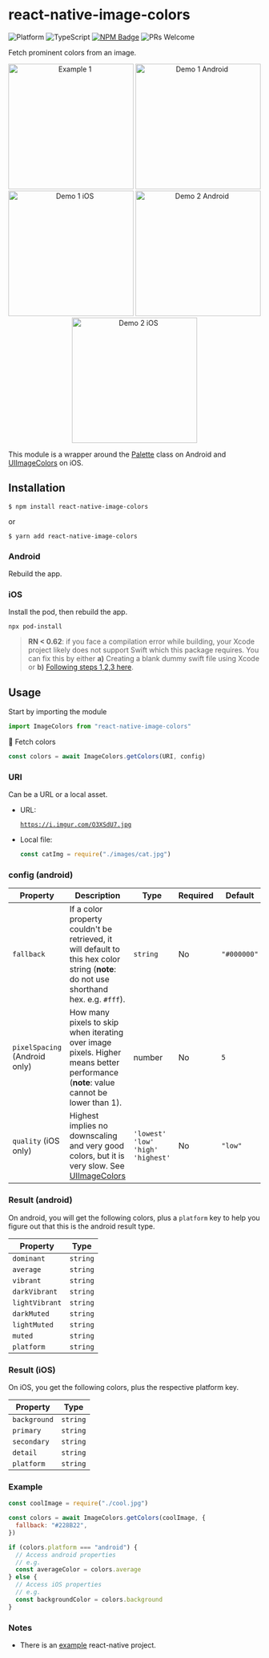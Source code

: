# react-native-image-colors

![Platform](https://img.shields.io/badge/platform-ios%20%7C%20android-green)
![TypeScript](https://img.shields.io/badge/typescript-typed-blue)
[![NPM Badge](https://img.shields.io/npm/v/react-native-image-colors)](https://www.npmjs.com/package/react-native-image-colors)
![PRs Welcome](https://img.shields.io/badge/PRs-welcome-%23ff69b4)

Fetch prominent colors from an image.

<p align="center" >
  <img
    width="250px"
    src="https://github.com/osamaq/react-native-image-colors/raw/master/assets/example1.png"
    alt="Example 1"
  />
  <img
    width="250px"
    src="https://github.com/osamaq/react-native-image-colors/raw/master/assets/demo1.png"
    alt="Demo 1 Android"
  />
  <img
    width="250px"
    src="https://github.com/osamaq/react-native-image-colors/raw/master/assets/demo1_ios.png"
    alt="Demo 1 iOS"
  />
  <img
    width="250px"
    src="https://github.com/osamaq/react-native-image-colors/raw/master/assets/demo2.png"
    alt="Demo 2 Android"
  />
  <img
    width="250px"
    src="https://github.com/osamaq/react-native-image-colors/raw/master/assets/demo2_ios.png"
    alt="Demo 2 iOS"
  />
</p>

This module is a wrapper around the [Palette](https://developer.android.com/reference/androidx/palette/graphics/Palette) class on Android and [UIImageColors](https://github.com/jathu/UIImageColors) on iOS.

## Installation

```
$ npm install react-native-image-colors
```

or

```
$ yarn add react-native-image-colors
```

### Android

Rebuild the app.

### iOS

Install the pod, then rebuild the app.

`npx pod-install`

> **RN < 0.62**: if you face a compilation error while building, your Xcode project likely does not support Swift which this package requires. You can fix this by either **a)** Creating a blank dummy swift file using Xcode or **b)** [Following steps 1,2,3 here](https://github.com/facebook/flipper/blob/4297b3061f14ceca4d184aa3eebd0731b5bf20f5/docs/getting-started.md#for-pure-objective-c-projects).

## Usage

Start by importing the module

```js
import ImageColors from "react-native-image-colors"
```

🎨 Fetch colors

```js
const colors = await ImageColors.getColors(URI, config)
```

### URI

Can be a URL or a local asset.

- URL:

  [`https://i.imgur.com/O3XSdU7.jpg`](https://i.imgur.com/O3XSdU7.jpg)

- Local file:

  ```js
  const catImg = require("./images/cat.jpg")
  ```

### config (android)

| Property                      | Description                                                                                                                                                 | Type                                                   | Required | Default     |
| ----------------------------- | ----------------------------------------------------------------------------------------------------------------------------------------------------------- | ------------------------------------------------------ | -------- | ----------- |
| `fallback`                    | If a color property couldn't be retrieved, it will default to this hex color string (**note**: do not use shorthand hex. e.g. `#fff`).                      | `string`                                               | No       | `"#000000"` |
| `pixelSpacing` (Android only) | How many pixels to skip when iterating over image pixels. Higher means better performance (**note**: value cannot be lower than 1).                         | number                                                 | No       | `5`         |
| `quality` (iOS only)          | Highest implies no downscaling and very good colors, but it is very slow. See [UIImageColors](https://github.com/jathu/UIImageColors#uiimagecolors-objects) | `'lowest'` <br> `'low'` <br> `'high'` <br> `'highest'` | No       | `"low"`     |

### Result (android)

On android, you will get the following colors, plus a `platform` key to help you figure out that this is the android result type.

| Property       | Type     |
| -------------- | -------- |
| `dominant`     | `string` |
| `average`      | `string` |
| `vibrant`      | `string` |
| `darkVibrant`  | `string` |
| `lightVibrant` | `string` |
| `darkMuted`    | `string` |
| `lightMuted`   | `string` |
| `muted`        | `string` |
| `platform`     | `string` |

### Result (iOS)

On iOS, you get the following colors, plus the respective platform key.

| Property     | Type     |
| ------------ | -------- |
| `background` | `string` |
| `primary`    | `string` |
| `secondary`  | `string` |
| `detail`     | `string` |
| `platform`   | `string` |

### Example

```js
const coolImage = require("./cool.jpg")

const colors = await ImageColors.getColors(coolImage, {
  fallback: "#228B22",
})

if (colors.platform === "android") {
  // Access android properties
  // e.g.
  const averageColor = colors.average
} else {
  // Access iOS properties
  // e.g.
  const backgroundColor = colors.background
}
```

### Notes

- There is an [example](https://github.com/osamaq/react-native-image-colors/tree/master/example) react-native project.
